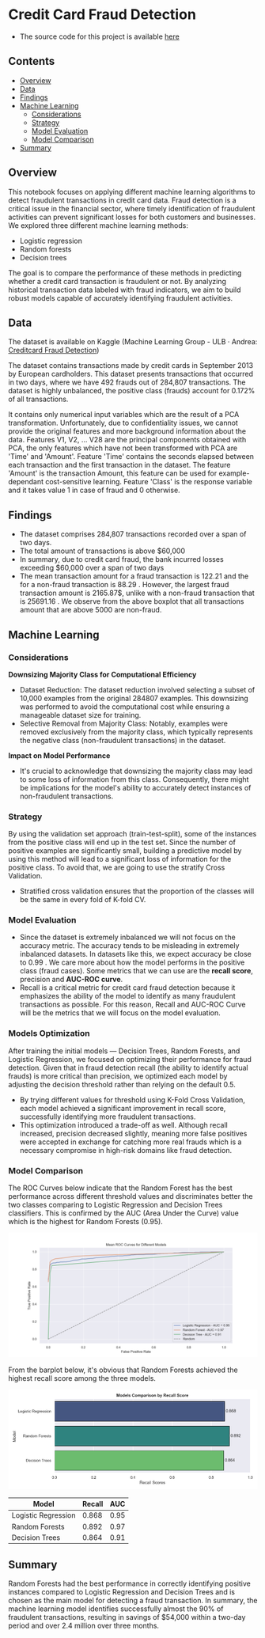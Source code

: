 # Credit Card Fraud Detection
- The source code for this project is available [here](https://github.com/leonemma/detect-frauds-in-creditcards/blob/main/creditcard-fraud-detector.ipynb)
## Contents
- [Overview](#Overview)
- [Data](#Data)
- [Findings](#Findings)
- [Machine Learning](#Machine-Learning)
   - [Considerations](#Considerations)
   - [Strategy](#Strategy)
   - [Model Evaluation](#Model-Evaluation)
   - [Model Comparison](#Model-Comparison)
- [Summary](#Summary)

## Overview
This notebook focuses on applying different machine learning algorithms to detect fraudulent transactions in credit card data. Fraud detection is a critical issue in the financial sector, where timely identification of fraudulent activities can prevent significant losses for both customers and businesses.  
We explored three different machine learning methods:
- Logistic regression
- Random forests
- Decision trees
  
The goal is to compare the performance of these methods in predicting whether a credit card transaction is fraudulent or not. By analyzing historical transaction data labeled with fraud indicators, we aim to build robust models capable of accurately identifying fraudulent activities.
## Data 
The dataset is available on Kaggle (Machine Learning Group - ULB · Andrea: [Creditcard Fraud Detection](https://www.kaggle.com/datasets/mlg-ulb/creditcardfraud))

The dataset contains transactions made by credit cards in September 2013 by European cardholders.
This dataset presents transactions that occurred in two days, where we have 492 frauds out of 284,807 transactions. The dataset is highly unbalanced, the positive class (frauds) account for 0.172% of all transactions.

It contains only numerical input variables which are the result of a PCA transformation. Unfortunately, due to confidentiality issues, we cannot provide the original features and more background information about the data. Features V1, V2, … V28 are the principal components obtained with PCA, the only features which have not been transformed with PCA are 'Time' and 'Amount'. Feature 'Time' contains the seconds elapsed between each transaction and the first transaction in the dataset. The feature 'Amount' is the transaction Amount, this feature can be used for example-dependant cost-sensitive learning. Feature 'Class' is the response variable and it takes value 1 in case of fraud and 0 otherwise.  

## Findings
- The dataset comprises 284,807 transactions recorded over a span of two days.
- The total amount of transactions is above $60,000
- In summary, due to credit card fraud, the bank incurred losses exceeding $60,000 over a span of two days
- The mean transaction amount for a fraud transaction is 122.21 and the for a non-fraud transaction is 88.29 . However, the largest fraud transaction amount is 2165.87$, unlike with a non-fraud transaction that is 25691.16 . We observe from the above boxplot that all transactions amount that are above 5000 are non-fraud.
  

## Machine Learning
### Considerations
**Downsizing Majority Class for Computational Efficiency**  
- Dataset Reduction: The dataset reduction involved selecting a subset of 10,000 examples from the original 284807 examples. This downsizing was performed to avoid the computational cost while ensuring a manageable dataset size for training.
- Selective Removal from Majority Class: Notably, examples were removed exclusively from the majority class, which typically represents the negative class (non-fraudulent transactions) in the dataset.
  
**Impact on Model Performance**
- It's crucial to acknowledge that downsizing the majority class may lead to some loss of information from this class. Consequently, there might be implications for the model's ability to accurately detect instances of non-fraudulent transactions.

### Strategy
By using the validation set approach (train-test-split), some of the instances from the positive class will end up in the test set. Since the number of positive examples are significantly small, building a predictive model by using this method will lead to a significant loss of information for the positive class.
To avoid that, we are going to use the stratify Cross Validation.  
- Stratified cross validation ensures that the proportion of the classes will be the same in every fold of K-fold CV.

### Model Evaluation
- Since the dataset is extremely inbalanced we will not focus on the accuracy metric. The accuracy tends to be misleading in extremely inbalanced datasets. In datasets like this, we expect accuracy be close to 0.99 . We care more about how the model performs in the positive class (fraud cases). Some metrics that we can use are the **recall score**, precision and **AUC-ROC curve**.
- Recall is a critical metric for credit card fraud detection because it emphasizes the ability of the model to identify as many fraudulent transactions as possible. For this reason, Recall and AUC-ROC Curve will be the metrics that we will focus on the model evaluation.

### Models Optimization
After training the initial models — Decision Trees, Random Forests, and Logistic Regression, we focused on optimizing their performance for fraud detection.
Given that in fraud detection recall (the ability to identify actual frauds) is more critical than precision, we optimized each model by adjusting the decision threshold rather than relying on the default 0.5.

- By trying different values for threshold using K-Fold Cross Validation, each model achieved a significant improvement in recall score, successfully identifying more fraudulent transactions.
- This optimization introduced a trade-off as well. Although recall increased, precision decreased slightly, meaning more false positives were accepted in exchange for catching more real frauds which is a necessary compromise in high-risk domains like fraud detection.
  
### Model Comparison
The ROC Curves below indicate that the Random Forest has the best performance across different threshold values and discriminates better the two classes comparing to Logistic Regression and Decision Trees classifiers.
This is confirmed by the AUC (Area Under the Curve) value which is the highest for Random Forests (0.95).      

![ROC_Curves](https://github.com/leonemma/detect-frauds-in-creditcards/blob/main/plots/AUC.png)    

From the barplot below, it's obvious that Random Forests achieved the highest recall score among the three models.   

![Recall_Scores](https://github.com/leonemma/detect-frauds-in-creditcards/blob/main/plots/Recall_Scores_bars.png)    

|       Model         | Recall | AUC  | 
|---------------------|--------|------|
| Logistic Regression | 0.868  | 0.95 |
|    Random Forests   | 0.892  | 0.97 |
|    Decision Trees   | 0.864  | 0.91 |

## Summary
Random Forests had the best performance in correctly identifying positive instances compared to Logistic Regression and Decision Trees and is chosen as the main model for detecting a fraud transaction.
In summary, the machine learning model identifies successfully almost the 90% of fraudulent transactions, resulting in savings of $54,000 within a two-day period and over 2.4 million over three months.
